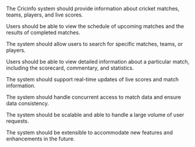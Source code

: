 The Cricinfo system should provide information about cricket matches, teams, players, and live scores.

Users should be able to view the schedule of upcoming matches and the results of completed matches.

The system should allow users to search for specific matches, teams, or players.

Users should be able to view detailed information about a particular match, including the scorecard, commentary, and statistics.

The system should support real-time updates of live scores and match information.

The system should handle concurrent access to match data and ensure data consistency.

The system should be scalable and able to handle a large volume of user requests.

The system should be extensible to accommodate new features and enhancements in the future.